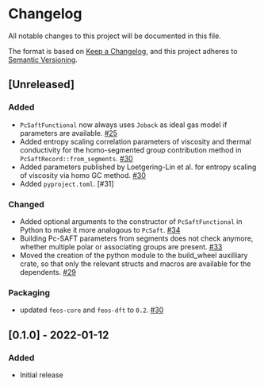 # Changelog
All notable changes to this project will be documented in this file.

The format is based on [Keep a Changelog](https://keepachangelog.com/en/1.0.0/),
and this project adheres to [Semantic Versioning](https://semver.org/spec/v2.0.0.html).

## [Unreleased]
### Added
- `PcSaftFunctional` now always uses `Joback` as ideal gas model if parameters are available. [#25](https://github.com/feos-org/feos-pcsaft/pull/25)
- Added entropy scaling correlation parameters of viscosity and thermal conductivity for the homo-segmented group contribution method in `PcSaftRecord::from_segments`. [#30](https://github.com/feos-org/feos-pcsaft/pull/30)
- Added parameters published by Loetgering-Lin et al. for entropy scaling of viscosity via homo GC method. [#30](https://github.com/feos-org/feos-pcsaft/pull/30)
- Added `pyproject.toml`. [#31]

### Changed
- Added optional arguments to the constructor of `PcSaftFunctional` in Python to make it more analogous to `PcSaft`. [#34](https://github.com/feos-org/feos-pcsaft/pull/34)
- Building Pc-SAFT parameters from segments does not check anymore, whether multiple polar or associating groups are present. [#33](https://github.com/feos-org/feos-pcsaft/pull/33)
- Moved the creation of the python module to the build_wheel auxilliary crate, so that only the relevant structs and macros are available for the dependents. [#29](https://github.com/feos-org/feos-pcsaft/pull/29)

### Packaging
- updated `feos-core` and `feos-dft` to `0.2`. [#30](https://github.com/feos-org/feos-pcsaft/pull/30)

## [0.1.0] - 2022-01-12
### Added
- Initial release
